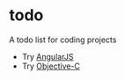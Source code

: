 todo
====

A todo list for coding projects

- Try [AngularJS](http://angularjs.org)
- Try [Objective-C](http://tryobjectivec.codeschool.com/)

